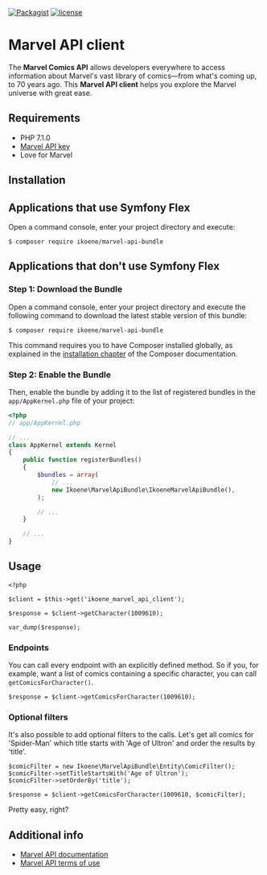 [![Packagist](https://img.shields.io/packagist/v/ikoene/marvel-api-bundle.svg)](https://packagist.org/packages/ikoene/marvel-api-bundle)
[![license](https://img.shields.io/github/license/ikoene/marvel-api-client.svg?maxAge=2592000)](https://github.com/ikoene/Marvel-API-client/blob/master/LICENSE)


# Marvel API client

The **Marvel Comics API** allows developers everywhere to access information about Marvel's vast library of comics—from what's coming up, to 70 years ago. This **Marvel API client** helps you explore the Marvel universe with great ease.
## Requirements

* PHP 7.1.0
* [Marvel API key](http://developer.marvel.com/account)
* Love for Marvel

## Installation

Applications that use Symfony Flex
----------------------------------

Open a command console, enter your project directory and execute:

```console
$ composer require ikoene/marvel-api-bundle
```

Applications that don't use Symfony Flex
----------------------------------------

### Step 1: Download the Bundle

Open a command console, enter your project directory and execute the
following command to download the latest stable version of this bundle:

```console
$ composer require ikoene/marvel-api-bundle
```

This command requires you to have Composer installed globally, as explained
in the [installation chapter](https://getcomposer.org/doc/00-intro.md)
of the Composer documentation.

### Step 2: Enable the Bundle

Then, enable the bundle by adding it to the list of registered bundles
in the `app/AppKernel.php` file of your project:

```php
<?php
// app/AppKernel.php

// ...
class AppKernel extends Kernel
{
    public function registerBundles()
    {
        $bundles = array(
            // ...
            new Ikoene\MarvelApiBundle\IkoeneMarvelApiBundle(),
        );

        // ...
    }

    // ...
}
```

## Usage

```
<?php

$client = $this->get('ikoene_marvel_api_client');

$response = $client->getCharacter(1009610);

var_dump($response);
```

### Endpoints

You can call every endpoint with an explicitly defined method. So if you, for example, want a list of comics containing a specific character, you can call `getComicsForCharacter()`.

```
$response = $client->getComicsForCharacter(1009610);
```

### Optional filters

It's also possible to add optional filters to the calls. Let's get all comics for 'Spider-Man' which title starts with 'Age of Ultron' and order the results by 'title'.

```
$comicFilter = new Ikoene\MarvelApiBundle\Entity\ComicFilter();
$comicFilter->setTitleStartsWith('Age of Ultron');
$comicFilter->setOrderBy('title');

$response = $client->getComicsForCharacter(1009610, $comicFilter);
```

Pretty easy, right?

## Additional info

* [Marvel API documentation](http://developer.marvel.com/docs)
* [Marvel API terms of use](http://developer.marvel.com/terms)
